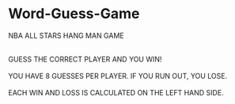 # Word-Guess-Game

NBA ALL STARS HANG MAN GAME

<br>GUESS THE CORRECT PLAYER AND YOU WIN!</br>
<br>YOU HAVE 8 GUESSES PER PLAYER. IF YOU RUN OUT, YOU LOSE.</br>
<br>EACH WIN AND LOSS IS CALCULATED ON THE LEFT HAND SIDE.</br>
